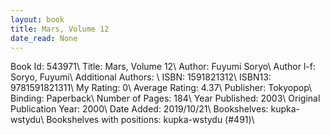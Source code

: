 ```yaml
---
layout: book
title: Mars, Volume 12
date_read: None
---
```


Book Id: 543971\ 
Title: Mars, Volume 12\ 
Author: Fuyumi Soryo\ 
Author l-f: Soryo, Fuyumi\ 
Additional Authors: \ 
ISBN: 1591821312\ 
ISBN13: 9781591821311\ 
My Rating: 0\ 
Average Rating: 4.37\ 
Publisher: Tokyopop\ 
Binding: Paperback\ 
Number of Pages: 184\ 
Year Published: 2003\ 
Original Publication Year: 2000\ 
Date Added: 2019/10/21\ 
Bookshelves: kupka-wstydu\ 
Bookshelves with positions: kupka-wstydu (#491)\ 

